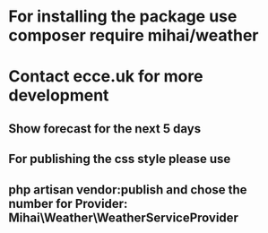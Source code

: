 # For installing the package use composer require mihai/weather
# Contact ecce.uk for more development 
## Show forecast for the next 5 days 
## For publishing the css style please use
## php artisan vendor:publish and chose the number for Provider: Mihai\Weather\WeatherServiceProvider 

